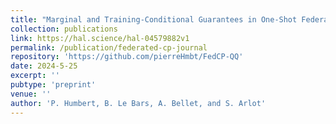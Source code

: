 ```yaml
---
title: "Marginal and Training-Conditional Guarantees in One-Shot Federated Conformal Prediction"
collection: publications
link: https://hal.science/hal-04579882v1
permalink: /publication/federated-cp-journal
repository: 'https://github.com/pierreHmbt/FedCP-QQ'
date: 2024-5-25
excerpt: ''
pubtype: 'preprint'
venue: ''
author: 'P. Humbert, B. Le Bars, A. Bellet, and S. Arlot'
---
```

